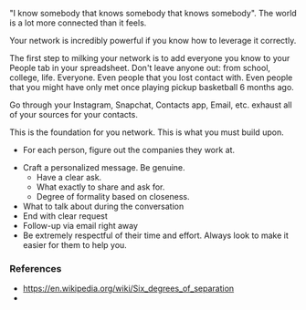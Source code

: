 "I know somebody that knows somebody that knows somebody". The world is a lot more connected than it feels.

Your network is incredibly powerful if you know how to leverage it correctly.

The first step to milking your network is to add everyone you know to your People tab in your spreadsheet. Don't leave anyone out: from school, college, life. Everyone. Even people that you lost contact with. Even people that you might have only met once playing pickup basketball 6 months ago. 

Go through your Instagram, Snapchat, Contacts app, Email, etc. exhaust all of your sources for your contacts.

This is the foundation for you network. This is what you must build upon.



* For each person, figure out the companies they work at.
- Craft a personalized message. Be genuine.
	- Have a clear ask.
	- What exactly to share and ask for.
	- Degree of formality based on closeness.
- What to talk about during the conversation
- End with clear request
- Follow-up via email right away
- Be extremely respectful of their time and effort. Always look to make it easier for them to help you.

### References
- https://en.wikipedia.org/wiki/Six_degrees_of_separation
- 
